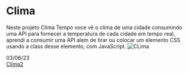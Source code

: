 # Clima

Neste projeto Clima Tempo voce vê o clima de uma cidade consumindo uma API para fornecer a temperatura de cada cidade em tempo real, aprendi a consumir uma API alem de tirar ou colocar um elemento CSS usando a class desse elemento, com JavaScript.
![CLima](https://github.com/Moon-Day/clima.github.io/assets/97771245/6cb3bc9f-60f7-4458-b147-45bb311b89fe)


03/06/23<br>
[Clima2](https://github.com/Moon-Day/clima.github.io/assets/97771245/ca409ac7-e281-4135-9696-da2d84dfe4f7)
